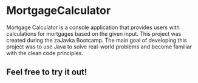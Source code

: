 # MortgageCalculator
Mortgage Calculator is a console application that provides users with calculations for mortgages based on the given input. 
This project was created during the zaJavka Bootcamp. The main goal of developing this project was to use Java to solve real-world problems and become familiar with the clean code principles.

## Feel free to try it out! 
